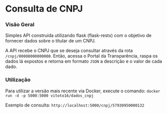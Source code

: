 # Consulta de CNPJ

### Visão Geral

Simples API construída utilizando flask (flask-restx) com o objetivo de fornecer dados sobre o titular de um CNPJ.

A API recebe o CNPJ que se deseja consultar através da rota `/cnpj/00000000000000`. Então, acessa o Portal da
Transparência, raspa os dados lá expostos e retorna em formato `JSON` a descrição e o valor de cada dado.

### Utilização

Para utilizar a versão mais recente via Docker, execute o comando:
`docker run -d -p 5000:5000 vitoto16/dados_cnpj`

Exemplo de consulta: `http://localhost:5000/cnpj/57930950000132`